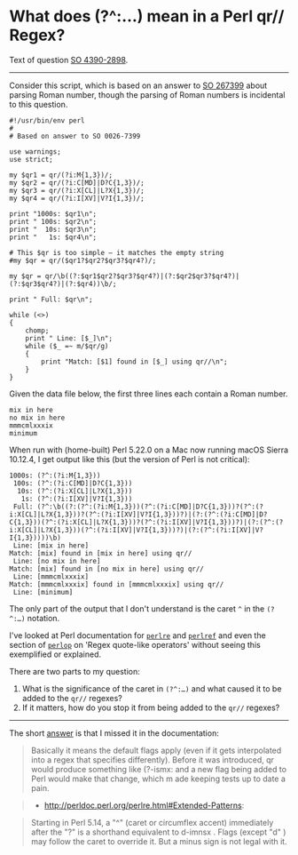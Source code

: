 # What does (?^:…) mean in a Perl qr// Regex?

Text of question [SO 4390-2898](https://stackoverflow.com/q/43902898).

<hr>

Consider this script, which is based on an answer to
[SO 267399](https://stackoverflow.com/q/267399) about parsing Roman
number, though the parsing of Roman numbers is incidental to this
question.

    #!/usr/bin/env perl
    #
    # Based on answer to SO 0026-7399

    use warnings;
    use strict;

    my $qr1 = qr/(?i:M{1,3})/;
    my $qr2 = qr/(?i:C[MD]|D?C{1,3})/;
    my $qr3 = qr/(?i:X[CL]|L?X{1,3})/;
    my $qr4 = qr/(?i:I[XV]|V?I{1,3})/;

    print "1000s: $qr1\n";
    print " 100s: $qr2\n";
    print "  10s: $qr3\n";
    print "   1s: $qr4\n";

    # This $qr is too simple — it matches the empty string
    #my $qr = qr/($qr1?$qr2?$qr3?$qr4?)/;

    my $qr = qr/\b((?:$qr1$qr2?$qr3?$qr4?)|(?:$qr2$qr3?$qr4?)|(?:$qr3$qr4?)|(?:$qr4))\b/;

    print " Full: $qr\n";

    while (<>)
    {
        chomp;
        print " Line: [$_]\n";
        while ($_ =~ m/$qr/g)
        {
            print "Match: [$1] found in [$_] using qr//\n";
        }
    }

Given the data file below, the first three lines each contain a Roman number.

    mix in here
    no mix in here
    mmmcmlxxxix
    minimum

When run with (home-built) Perl 5.22.0 on a Mac now running macOS Sierra
10.12.4, I get output like this (but the version of Perl is not
critical):

    1000s: (?^:(?i:M{1,3}))
     100s: (?^:(?i:C[MD]|D?C{1,3}))
      10s: (?^:(?i:X[CL]|L?X{1,3}))
       1s: (?^:(?i:I[XV]|V?I{1,3}))
     Full: (?^:\b((?:(?^:(?i:M{1,3}))(?^:(?i:C[MD]|D?C{1,3}))?(?^:(?i:X[CL]|L?X{1,3}))?(?^:(?i:I[XV]|V?I{1,3}))?)|(?:(?^:(?i:C[MD]|D?C{1,3}))(?^:(?i:X[CL]|L?X{1,3}))?(?^:(?i:I[XV]|V?I{1,3}))?)|(?:(?^:(?i:X[CL]|L?X{1,3}))(?^:(?i:I[XV]|V?I{1,3}))?)|(?:(?^:(?i:I[XV]|V?I{1,3}))))\b)
     Line: [mix in here]
    Match: [mix] found in [mix in here] using qr//
     Line: [no mix in here]
    Match: [mix] found in [no mix in here] using qr//
     Line: [mmmcmlxxxix]
    Match: [mmmcmlxxxix] found in [mmmcmlxxxix] using qr//
     Line: [minimum]

The only part of the output that I don't understand is the caret `^` in the
`(?^:…)` notation.

I've looked at Perl documentation for
[`perlre`](http://perldoc.perl.org/perlre.html) and
[`perlref`](http://perldoc.perl.org/perlreref.html) and even the section of
[`perlop`](http://perldoc.perl.org/perlop.html#Regexp-Quote-Like-Operators)
on 'Regex quote-like operators' without seeing this exemplified or
explained.

There are two parts to my question:

1. What is the significance of the caret in `(?^:…)` and what caused
   it to be added to the `qr//` regexes?
2. If it matters, how do you stop it from being added to the `qr//` regexes?

<hr>

The short [answer](http://stackoverflow.com/a/43902948/) is that I
missed it in the documentation:

> Basically it means the default flags apply (even if it gets
> interpolated into a regex that specifies differently).
> Before it was introduced, qr would produce something like (?-ismx: and
> a new flag being added to Perl would make that change, which m ade
> keeping tests up to date a pain.

> * http://perldoc.perl.org/perlre.html#Extended-Patterns:

> Starting in Perl 5.14, a "^" (caret or circumflex accent) immediately
> after the "?" is a shorthand equivalent to d-imnsx .
> Flags (except "d" ) may follow the caret to override it.
> But a minus sign is not legal with it.

